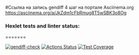 #Ссылка на запись gendiff 4 шаг на портале Asciinema.org
https://asciinema.org/a/JkZdm1cFbRmug8T5wSBK3o8Og

### Hexlet tests and linter status:

=======

[![gendiff-check](https://github.com/crumblefive/frontend-project-46/actions/workflows/gendiff-check.yml/badge.svg)](https://github.com/crumblefive/frontend-project-46/actions/workflows/gendiff-check.yml)
[![Actions Status](https://github.com/crumblefive/frontend-project-46/actions/workflows/hexlet-check.yml/badge.svg)](https://github.com/crumblefive/frontend-project-46/actions)
[![Test Coverage](https://api.codeclimate.com/v1/badges/e2effb74abd48a6ffcc5/test_coverage)](https://codeclimate.com/github/crumblefive/frontend-project-46/test_coverage)

